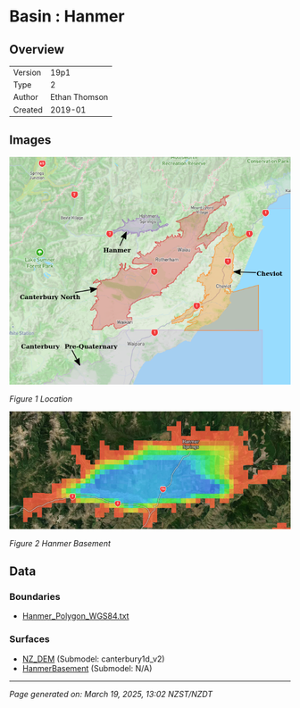 # Basin : Hanmer

## Overview
|         |                     |
|---------|---------------------|
| Version | 19p1           |
| Type    | 2        |
| Author  | Ethan Thomson            |
| Created | 2019-01           |


## Images
![](../images/basins/cheviot_hanmer_northcanterbury.png)

*Figure 1 Location*

![](../images/basins/hanmer_basement.png)

*Figure 2 Hanmer Basement*


## Data
### Boundaries
- [Hanmer_Polygon_WGS84.txt](https://github.com/ucgmsim/Velocity-Model/tree/main/Data/SI_BASINS/Hanmer_Polygon_WGS84.txt)

### Surfaces
- [NZ_DEM](https://github.com/ucgmsim/Velocity-Model/tree/main/Data/DEM/NZ_DEM_HD.in) (Submodel: canterbury1d_v2)
- [HanmerBasement](https://github.com/ucgmsim/Velocity-Model/tree/main/Data/SI_BASINS/Hanmer_Basement_WGS84_v0p0.in) (Submodel: N/A)

---
*Page generated on: March 19, 2025, 13:02 NZST/NZDT*
